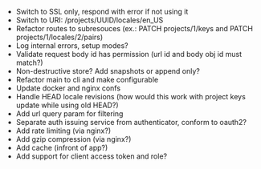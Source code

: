 - Switch to SSL only, respond with error if not using it
- Switch to URI: /projects/UUID/locales/en_US
- Refactor routes to subresouces (ex.: PATCH projects/1/keys and PATCH projects/1/locales/2/pairs)
- Log internal errors, setup modes?
- Validate request body id has permission (url id and body obj id must match?)
- Non-destructive store? Add snapshots or append only?
- Refactor main to cli and make configurable
- Update docker and nginx confs
- Handle HEAD locale revisions (how would this work with project keys update while using old HEAD?)
- Add url query param for filtering
- Separate auth issuing service from authenticator, conform to oauth2?
- Add rate limiting (via nginx?)
- Add gzip compression (via nginx?)
- Add cache (infront of app?)
- Add support for client access token and role?
